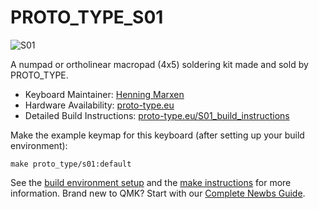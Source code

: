 # PROTO_TYPE_S01

![S01](https://i.imgur.com/9LEOgjA.png)

A numpad or ortholinear macropad (4x5) soldering kit made and sold by PROTO_TYPE.

* Keyboard Maintainer: [Henning Marxen](https://github.com/HMarxen)
* Hardware Availability: [proto-type.eu](http://proto-type.eu)
* Detailed Build Instructions: [proto-type.eu/S01_build_instructions](http://proto-type.eu/S01_build_instructions)

Make the example keymap for this keyboard (after setting up your build environment):

    make proto_type/s01:default

See the [build environment setup](https://docs.qmk.fm/#/getting_started_build_tools) and the [make instructions](https://docs.qmk.fm/#/getting_started_make_guide) for more information. Brand new to QMK? Start with our [Complete Newbs Guide](https://docs.qmk.fm/#/newbs).